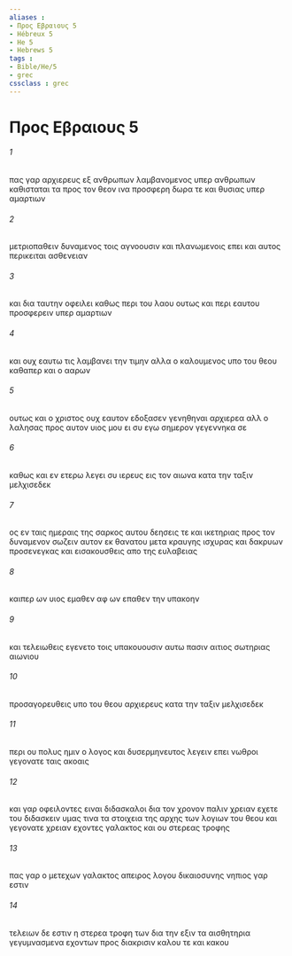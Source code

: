 ```yaml
---
aliases : 
- Προς Εβραιους 5
- Hébreux 5
- He 5
- Hebrews 5
tags : 
- Bible/He/5
- grec
cssclass : grec
---
```


# Προς Εβραιους 5

###### 1
πας γαρ αρχιερευς εξ ανθρωπων λαμβανομενος υπερ ανθρωπων καθισταται τα προς τον θεον ινα προσφερη δωρα τε και θυσιας υπερ αμαρτιων
###### 2
μετριοπαθειν δυναμενος τοις αγνοουσιν και πλανωμενοις επει και αυτος περικειται ασθενειαν
###### 3
και δια ταυτην οφειλει καθως περι του λαου ουτως και περι εαυτου προσφερειν υπερ αμαρτιων
###### 4
και ουχ εαυτω τις λαμβανει την τιμην αλλα ο καλουμενος υπο του θεου καθαπερ και ο ααρων
###### 5
ουτως και ο χριστος ουχ εαυτον εδοξασεν γενηθηναι αρχιερεα αλλ ο λαλησας προς αυτον υιος μου ει συ εγω σημερον γεγεννηκα σε
###### 6
καθως και εν ετερω λεγει συ ιερευς εις τον αιωνα κατα την ταξιν μελχισεδεκ
###### 7
ος εν ταις ημεραις της σαρκος αυτου δεησεις τε και ικετηριας προς τον δυναμενον σωζειν αυτον εκ θανατου μετα κραυγης ισχυρας και δακρυων προσενεγκας και εισακουσθεις απο της ευλαβειας
###### 8
καιπερ ων υιος εμαθεν αφ ων επαθεν την υπακοην
###### 9
και τελειωθεις εγενετο τοις υπακουουσιν αυτω πασιν αιτιος σωτηριας αιωνιου
###### 10
προσαγορευθεις υπο του θεου αρχιερευς κατα την ταξιν μελχισεδεκ
###### 11
περι ου πολυς ημιν ο λογος και δυσερμηνευτος λεγειν επει νωθροι γεγονατε ταις ακοαις
###### 12
και γαρ οφειλοντες ειναι διδασκαλοι δια τον χρονον παλιν χρειαν εχετε του διδασκειν υμας τινα τα στοιχεια της αρχης των λογιων του θεου και γεγονατε χρειαν εχοντες γαλακτος και ου στερεας τροφης
###### 13
πας γαρ ο μετεχων γαλακτος απειρος λογου δικαιοσυνης νηπιος γαρ εστιν
###### 14
τελειων δε εστιν η στερεα τροφη των δια την εξιν τα αισθητηρια γεγυμνασμενα εχοντων προς διακρισιν καλου τε και κακου
